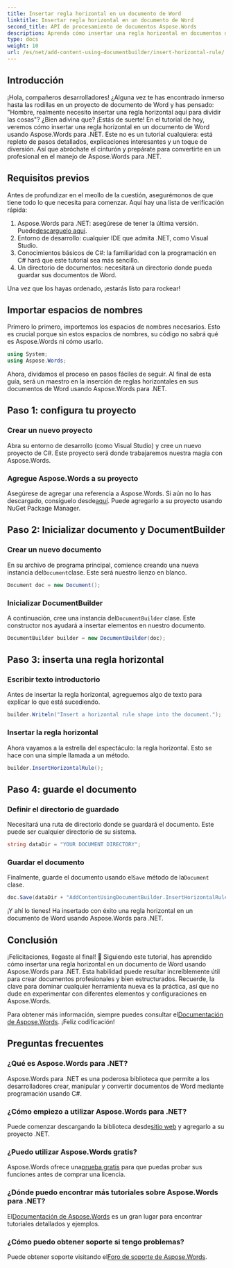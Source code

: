 ```yaml
---
title: Insertar regla horizontal en un documento de Word
linktitle: Insertar regla horizontal en un documento de Word
second_title: API de procesamiento de documentos Aspose.Words
description: Aprenda cómo insertar una regla horizontal en documentos de Word usando Aspose.Words para .NET con nuestra guía detallada paso a paso. Perfecto para desarrolladores de C#.
type: docs
weight: 10
url: /es/net/add-content-using-documentbuilder/insert-horizontal-rule/
---
```

## Introducción

¡Hola, compañeros desarrolladores! ¿Alguna vez te has encontrado inmerso hasta las rodillas en un proyecto de documento de Word y has pensado: "Hombre, realmente necesito insertar una regla horizontal aquí para dividir las cosas"? ¿Bien adivina que? ¡Estás de suerte! En el tutorial de hoy, veremos cómo insertar una regla horizontal en un documento de Word usando Aspose.Words para .NET. Este no es un tutorial cualquiera: está repleto de pasos detallados, explicaciones interesantes y un toque de diversión. Así que abróchate el cinturón y prepárate para convertirte en un profesional en el manejo de Aspose.Words para .NET.

## Requisitos previos

Antes de profundizar en el meollo de la cuestión, asegurémonos de que tiene todo lo que necesita para comenzar. Aquí hay una lista de verificación rápida:

1.  Aspose.Words para .NET: asegúrese de tener la última versión. Puede[descarguelo aqui](https://releases.aspose.com/words/net/).
2. Entorno de desarrollo: cualquier IDE que admita .NET, como Visual Studio.
3. Conocimientos básicos de C#: la familiaridad con la programación en C# hará que este tutorial sea más sencillo.
4. Un directorio de documentos: necesitará un directorio donde pueda guardar sus documentos de Word.

Una vez que los hayas ordenado, ¡estarás listo para rockear!

## Importar espacios de nombres

Primero lo primero, importemos los espacios de nombres necesarios. Esto es crucial porque sin estos espacios de nombres, su código no sabrá qué es Aspose.Words ni cómo usarlo.

```csharp
using System;
using Aspose.Words;
```

Ahora, dividamos el proceso en pasos fáciles de seguir. Al final de esta guía, será un maestro en la inserción de reglas horizontales en sus documentos de Word usando Aspose.Words para .NET.

## Paso 1: configura tu proyecto

### Crear un nuevo proyecto

Abra su entorno de desarrollo (como Visual Studio) y cree un nuevo proyecto de C#. Este proyecto será donde trabajaremos nuestra magia con Aspose.Words.

### Agregue Aspose.Words a su proyecto

 Asegúrese de agregar una referencia a Aspose.Words. Si aún no lo has descargado, consíguelo desde[aquí](https://releases.aspose.com/words/net/). Puede agregarlo a su proyecto usando NuGet Package Manager.

## Paso 2: Inicializar documento y DocumentBuilder

### Crear un nuevo documento

 En su archivo de programa principal, comience creando una nueva instancia del`Document`clase. Este será nuestro lienzo en blanco.

```csharp
Document doc = new Document();
```

### Inicializar DocumentBuilder

 A continuación, cree una instancia del`DocumentBuilder` clase. Este constructor nos ayudará a insertar elementos en nuestro documento.

```csharp
DocumentBuilder builder = new DocumentBuilder(doc);
```

## Paso 3: inserta una regla horizontal

### Escribir texto introductorio

Antes de insertar la regla horizontal, agreguemos algo de texto para explicar lo que está sucediendo.

```csharp
builder.Writeln("Insert a horizontal rule shape into the document.");
```

### Insertar la regla horizontal

Ahora vayamos a la estrella del espectáculo: la regla horizontal. Esto se hace con una simple llamada a un método.

```csharp
builder.InsertHorizontalRule();
```

## Paso 4: guarde el documento

### Definir el directorio de guardado

Necesitará una ruta de directorio donde se guardará el documento. Este puede ser cualquier directorio de su sistema.

```csharp
string dataDir = "YOUR DOCUMENT DIRECTORY";
```

### Guardar el documento

 Finalmente, guarde el documento usando el`Save` método de la`Document` clase.

```csharp
doc.Save(dataDir + "AddContentUsingDocumentBuilder.InsertHorizontalRule.docx");
```

¡Y ahí lo tienes! Ha insertado con éxito una regla horizontal en un documento de Word usando Aspose.Words para .NET.

## Conclusión

¡Felicitaciones, llegaste al final! 🎉 Siguiendo este tutorial, has aprendido cómo insertar una regla horizontal en un documento de Word usando Aspose.Words para .NET. Esta habilidad puede resultar increíblemente útil para crear documentos profesionales y bien estructurados. Recuerde, la clave para dominar cualquier herramienta nueva es la práctica, así que no dude en experimentar con diferentes elementos y configuraciones en Aspose.Words.

 Para obtener más información, siempre puedes consultar el[Documentación de Aspose.Words](https://reference.aspose.com/words/net/). ¡Feliz codificación!

## Preguntas frecuentes

### ¿Qué es Aspose.Words para .NET?

Aspose.Words para .NET es una poderosa biblioteca que permite a los desarrolladores crear, manipular y convertir documentos de Word mediante programación usando C#.

### ¿Cómo empiezo a utilizar Aspose.Words para .NET?

 Puede comenzar descargando la biblioteca desde[sitio web](https://releases.aspose.com/words/net/) y agregarlo a su proyecto .NET.

### ¿Puedo utilizar Aspose.Words gratis?

 Aspose.Words ofrece una[prueba gratis](https://releases.aspose.com/) para que puedas probar sus funciones antes de comprar una licencia.

### ¿Dónde puedo encontrar más tutoriales sobre Aspose.Words para .NET?

 El[Documentación de Aspose.Words](https://reference.aspose.com/words/net/) es un gran lugar para encontrar tutoriales detallados y ejemplos.

### ¿Cómo puedo obtener soporte si tengo problemas?

Puede obtener soporte visitando el[Foro de soporte de Aspose.Words](https://forum.aspose.com/c/words/8).